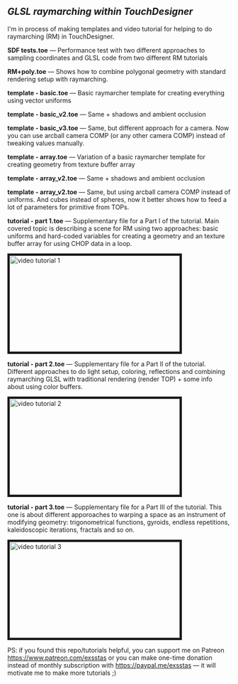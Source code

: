 *GLSL raymarching within TouchDesigner*
------

I'm in process of making templates and video tutorial for helping to do raymarching (RM) in TouchDesigner.

**SDF tests.toe** — Performance test with two different approaches to sampling coordinates and GLSL code from two different RM tutorials

**RM+poly.toe**  — Shows how to combine polygonal geometry with standard rendering setup with raymarching.


**template - basic.toe** — Basic raymarcher template for creating everything using vector uniforms

**template - basic_v2.toe** — Same + shadows and ambient occlusion

**template - basic_v3.toe** — Same, but different approach for a camera. Now you can use arcball camera COMP (or any other camera COMP) instead of tweaking values manually.


**template - array.toe** — Variation of a basic raymarcher template for creating geometry from texture buffer array

**template - array_v2.toe** — Same + shadows and ambient occlusion

**template - array_v2.toe** — Same, but using arcball camera COMP instead of uniforms. And cubes instead of spheres, now it better shows how to feed a lot of parameters for primitive from TOPs.


**tutorial - part 1.toe** — Supplementary file for a Part I of the tutorial. Main covered topic is describing a scene for RM using two approaches: basic uniforms and hard-coded variables for creating a geometry and an texture buffer array for using CHOP data in a loop.

<a href="http://www.youtube.com/watch?feature=player_embedded&v=hZj6jaYNKJo" target="_blank"><img src="http://img.youtube.com/vi/hZj6jaYNKJo/0.jpg" alt="video tutorial 1" width="384" height="216" border="5" /></a>


**tutorial - part 2.toe** — Supplementary file for a Part II of the tutorial. Different approaches to do light setup, coloring, reflections and combining raymarching GLSL with traditional rendering (render TOP) + some info about using color buffers.

<a href="http://www.youtube.com/watch?feature=player_embedded&v=IZUqM9CRjTk" target="_blank"><img src="http://img.youtube.com/vi/IZUqM9CRjTk/0.jpg" alt="video tutorial 2" width="384" height="216" border="5" /></a>


**tutorial - part 3.toe** — Supplementary file for a Part III of the tutorial. This one is about different apporoaches to warping a space as an instrument of modifying geometry: trigonometrical functions, gyroids, endless repetitions, kaleidoscopic iterations, fractals and so on.

<a href="http://www.youtube.com/watch?feature=player_embedded&v=2cMhk_crpY8" target="_blank"><img src="http://img.youtube.com/vi/2cMhk_crpY8/0.jpg" alt="video tutorial 3" width="384" height="216" border="5" /></a>

PS: if you found this repo/tutorials helpful, you can support me on Patreon https://www.patreon.com/exsstas or you can make one-time donation instead of monthly subscription with https://paypal.me/exsstas — it will motivate me to make more tutorials ;)
